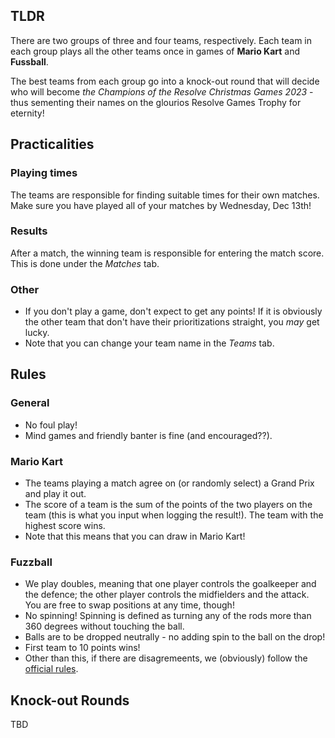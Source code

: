 ## TLDR

There are two groups of three and four teams, respectively. Each team in each group plays all the other teams once in games of __Mario Kart__ and __Fussball__.

The best teams from each group go into a knock-out round that will decide who will become _the Champions of the Resolve Christmas Games 2023_ - thus sementing their names on the glourios Resolve Games Trophy for eternity!


## Practicalities

### Playing times

The teams are responsible for finding suitable times for their own matches. Make sure you have played all of your matches by Wednesday, Dec 13th!

### Results

After a match, the winning team is responsible for entering the match score. This is done under the _Matches_ tab.

### Other
- If you don't play a game, don't expect to get any points! If it is obviously the other team that don't have their prioritizations straight, you _may_ get lucky.
- Note that you can change your team name in the _Teams_ tab.

## Rules

### General
- No foul play!
- Mind games and friendly banter is fine (and encouraged??).

### Mario Kart

- The teams playing a match agree on (or randomly select) a Grand Prix and play it out.
- The score of a team is the sum of the points of the two players on the team (this is what you input when logging the result!). The team with the highest score wins.
- Note that this means that you can draw in Mario Kart!

### Fuzzball

- We play doubles, meaning that one player controls the goalkeeper and the defence; the other player controls the midfielders and the attack. You are free to swap positions at any time, though!
- No spinning! Spinning is defined as turning any of the rods more than 360 degrees without touching the ball.
- Balls are to be dropped neutrally - no adding spin to the ball on the drop!
- First team to 10 points wins!
- Other than this, if there are disagremeents, we (obviously) follow the [official rules](https://www.foosballsoccer.com/official-foosball-rules.html).


## Knock-out Rounds

TBD
